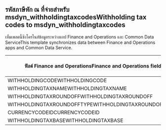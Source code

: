 ## <a name="withholding-tax-codes-to-msdyn_withholdingtaxcodes"></a><span data-ttu-id="c8362-101">รหัสภาษีหัก ณ ที่จ่ายสำหรับ msdyn_withholdingtaxcodes</span><span class="sxs-lookup"><span data-stu-id="c8362-101">Withholding tax codes to msdyn_withholdingtaxcodes</span></span>

<span data-ttu-id="c8362-102">เท็มเพลตนี้ซิงโครไนส์ข้อมูลระหว่างแอป Finance and Operations และ Common Data Service</span><span class="sxs-lookup"><span data-stu-id="c8362-102">This template synchronizes data between Finance and Operations apps and Common Data Service.</span></span>

<span data-ttu-id="c8362-103">ฟิลด์ Finance and Operations</span><span class="sxs-lookup"><span data-stu-id="c8362-103">Finance and Operations field</span></span> | <span data-ttu-id="c8362-104">ชนิดของการแม็ป</span><span class="sxs-lookup"><span data-stu-id="c8362-104">Map type</span></span> | <span data-ttu-id="c8362-105">ฟิลด์ Dynamics 365 อื่นๆ</span><span class="sxs-lookup"><span data-stu-id="c8362-105">Other Dynamics 365 field</span></span> | <span data-ttu-id="c8362-106">ค่าเริ่มต้น</span><span class="sxs-lookup"><span data-stu-id="c8362-106">Default value</span></span>
---|---|---|---
<span data-ttu-id="c8362-107">WITHHOLDINGCODE</span><span class="sxs-lookup"><span data-stu-id="c8362-107">WITHHOLDINGCODE</span></span> | = | <span data-ttu-id="c8362-108">msdyn_name</span><span class="sxs-lookup"><span data-stu-id="c8362-108">msdyn_name</span></span> | 
<span data-ttu-id="c8362-109">WITHHOLDINGTAXNAME</span><span class="sxs-lookup"><span data-stu-id="c8362-109">WITHHOLDINGTAXNAME</span></span> | = | <span data-ttu-id="c8362-110">msdyn_description</span><span class="sxs-lookup"><span data-stu-id="c8362-110">msdyn_description</span></span> | 
<span data-ttu-id="c8362-111">WITHHOLDINGTAXROUNDOFF</span><span class="sxs-lookup"><span data-stu-id="c8362-111">WITHHOLDINGTAXROUNDOFF</span></span> | = | <span data-ttu-id="c8362-112">msdyn_roundoff</span><span class="sxs-lookup"><span data-stu-id="c8362-112">msdyn_roundoff</span></span> | 
<span data-ttu-id="c8362-113">WITHHOLDINGTAXROUNDOFFTYPE</span><span class="sxs-lookup"><span data-stu-id="c8362-113">WITHHOLDINGTAXROUNDOFFTYPE</span></span> | >< | <span data-ttu-id="c8362-114">msdyn_roundofftype</span><span class="sxs-lookup"><span data-stu-id="c8362-114">msdyn_roundofftype</span></span> | 
<span data-ttu-id="c8362-115">CURRENCYCODEID</span><span class="sxs-lookup"><span data-stu-id="c8362-115">CURRENCYCODEID</span></span> | = | <span data-ttu-id="c8362-116">msdyn_currency.isocurrencycode</span><span class="sxs-lookup"><span data-stu-id="c8362-116">msdyn_currency.isocurrencycode</span></span> | 
<span data-ttu-id="c8362-117">WITHHOLDINGTAXBASE</span><span class="sxs-lookup"><span data-stu-id="c8362-117">WITHHOLDINGTAXBASE</span></span> | >< | <span data-ttu-id="c8362-118">msdyn_taxableamountorigin</span><span class="sxs-lookup"><span data-stu-id="c8362-118">msdyn_taxableamountorigin</span></span> | 

